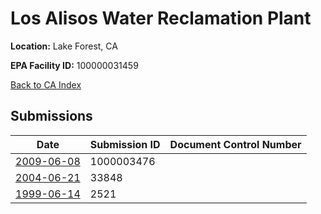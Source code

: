 # Los Alisos Water Reclamation Plant

**Location:** Lake Forest, CA

**EPA Facility ID:** 100000031459

[Back to CA Index](../../index.md)

## Submissions

| Date | Submission ID | Document Control Number |
|------|--------------|-------------------------|
| [2009-06-08](submissions/1000003476.md) | 1000003476 |  |
| [2004-06-21](submissions/33848.md) | 33848 |  |
| [1999-06-14](submissions/2521.md) | 2521 |  |
